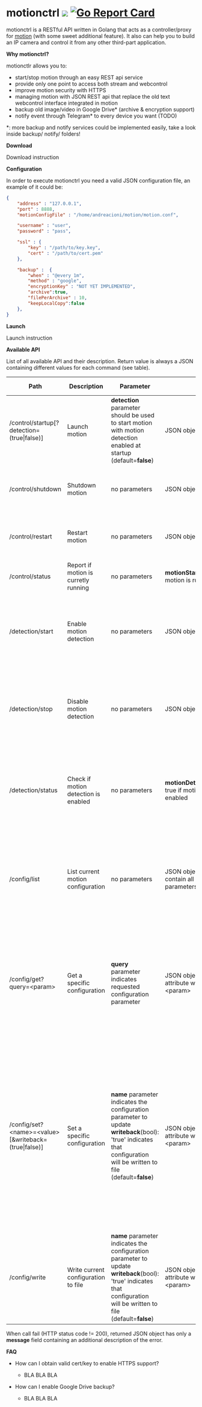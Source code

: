 # motionctrl <img src="https://travis-ci.org/andreacioni/motionctrl.svg?branch=master"> [![Go Report Card](https://goreportcard.com/badge/github.com/andreacioni/motionctrl)](https://goreportcard.com/report/github.com/andreacioni/motionctrl)

motionctrl is a RESTful API written in Golang that acts as a controller/proxy for [motion](https://github.com/Motion-Project/motion/) (with some sweet additional feature). It also can help you to build an IP camera and control it from any other third-part application.

__Why motionctrl?__

motionctlr allows you to:
- start/stop motion through an easy REST api service
- provide only one point to access both stream and webcontrol
- improve motion security with HTTPS
- managing motion with JSON REST api that replace the old text webcontrol interface integrated in motion
- backup old image/video in Google Drive* (archive & encryption support)
- notify event through Telegram* to every device you want (TODO)

*: more backup and notify services could be implemented easily, take a look inside backup/ notify/ folders!

__Download__

Download instruction

__Configuration__

In order to execute motionctrl you need a valid JSON configuration file, an example of it could be:

```json
{
    "address" : "127.0.0.1",
    "port" : 8888,
    "motionConfigFile" : "/home/andreacioni/motion/motion.conf",

    "username" : "user",
    "password" : "pass",

    "ssl" : {
        "key" : "/path/to/key.key",
        "cert" : "/path/to/cert.pem"
    },

    "backup" :  {
        "when" : "@every 1m",
        "method" : "google",
        "encryptionKey" : "NOT YET IMPLEMENTED",
        "archive":true,
        "filePerArchive" : 10,
        "keepLocalCopy":false
    },
}
```

__Launch__

Launch instruction

__Available API__


List of all available API and their description. Return value is always a JSON containing different values for each command (see table).


| Path | Description | Parameter | Return | Status Codes | 
| ------------- | ------------- | ------------- | ------------- | ------------- |
| /control/startup[?detection=(true\|false)] | Launch motion | **detection** parameter should be used to start motion with motion detection enabled at startup (default=__false__) | JSON object | **200**: motion started<br>**500**: there was an error on starting up motion |
| /control/shutdown | Shutdown motion | no parameters | JSON object |  **200**: motion stopped<br>**500**: there was an error on stopping motion  |
| /control/restart | Restart motion | no parameters | JSON object | **200**: motion restarted<br>**500**: there was an error on restarting motion
| /control/status | Report if motion is curretly running | no parameters  | **motionStarted**(bool): true if motion is running |  **200**: always |
| /detection/start | Enable motion detection | no parameters  |  JSON object |  **200**: motion detection enabled<br>**500**: there was an error on enabling motion detection<br>**409**: motion is not started |
| /detection/stop | Disable motion detection | no parameters  |  JSON object |  **200**: motion detection enabled<br>**500**: there was an error on enabling motion detection<br>**409**: motion is not started |
| /detection/status | Check if motion detection is enabled | no parameters |  **motionDetectionEnabled**(bool): true if motion detection is enabled|  **200**: if this checks succed<br>**500**: there was an error on checking motion detection enabled<br>**409**: motion is not started |
| /config/list | List current motion configuration | no parameters | JSON object which attributes contain all motion configuration parameters |  **200**: configuration obtained without errors<br>**500**: there was an error on retrieving motion configuraition<br>**409**: motion is not started |
| /config/get?query=\<param\> | Get a specific configuration | **query** parameter indicates requested configuration parameter | JSON object with only one attribute which name is \<param\> |  **200**: configuration obtained without errors<br>**400**: 'query' parameter is not specified<br>**500**: there was an error on retrieving motion configuraition<br>**409**: motion is not started |
| /config/set?\<name\>=\<value\>[&writeback=(true\|false)] | Set a specific configuration | **name** parameter indicates the configuration parameter to update<br>**writeback**(bool): 'true' indicates that configuration will be written to file (default=__false__) | JSON object with only one attribute which name is \<param\> |  **200**: configuration set without errors<br>**400**: 'writeback' parameter has an invalid value, allowed: 'true' or 'false'<br>**403**: attempting to write read-only configuration parameters<br>**500**: there was an error on setting motion configuraition<br>**409**: motion is not started |
| /config/write | Write current configuration to file | **name** parameter indicates the configuration parameter to update<br>**writeback**(bool): 'true' indicates that configuration will be written to file (default=__false__) | JSON object with only one attribute which name is \<param\> |  **200**: configuration set without errors<br>**500**: there was an error on writing motion configuration to file<br>**409**: motion is not started |

When call fail (HTTP status code != 200), returned JSON object has only a **message** field containing an additional description of the error.

__FAQ__

 - How can I obtain valid cert/key to enable HTTPS support?
   - BLA BLA BLA
   
 - How can I enable Google Drive backup?
   - BLA BLA BLA
